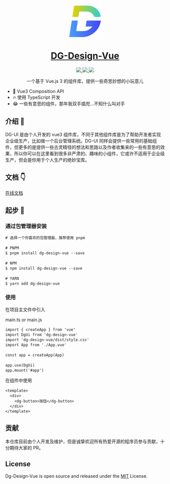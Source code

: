 <p align="center">
  <img width="100px" src="./public/images/logo@4x.png">
</p>

<h1 align="center">
  <a href="https://dyggod.github.io/dg-design-vue/" target="_blank">DG-Design-Vue</a>
</h1>

<p align="center">
  <a href="https://www.npmjs.org/package/dg-design-vue">
    <img src="https://img.shields.io/npm/v/dg-design-vue.svg">
  </a>
  <a href="https://npmcharts.com/compare/dg-design-vue?minimal=true">
    <img src="https://img.shields.io/npm/dm/dg-design-vue.svg">
  </a>
  <a href="https://sonarcloud.io/">
    <img src="https://sonarcloud.io/api/project_badges/measure?project=dyggod_dg-ui&metric=alert_status">
  </a>
  <br>
</p>

<p align="center">一个基于 Vue.js 3 的组件库，提供一些奇思妙想的小玩意儿</p>

+ 💪 Vue3 Composition API
+ 🔥 使用 TypeScript 开发
+ 😂 一些有意思的组件，那年我双手插兜...不知什么叫对手

## 介绍 📖

DG-UI 是由个人开发的 vue3 组件库，不同于其他组件库是为了帮助开发者实现企业级生产，比如做一个后台管理系统。DG-UI 同样会提供一些常用的基础组件，但更多的是提供一些古灵精怪的想法和思路以及作者收集来的一些有意思的效果，所以你可以在这里看到很多非严肃的、趣味的小组件，它或许不适用于企业级生产，但会是你用于个人生产的绝妙宝库。

## 文档 👇
[在线文档](https://dyggod.github.io/dg-design-vue/)

## 起步 🚀

### 通过包管理器安装

```
# 选择一个你喜欢的包管理器，推荐使用 pnpm

# PNPM
$ pnpm install dg-design-vue --save

# NPM
$ npm install dg-design-vue --save

# YARN
$ yarn add dg-design-vue

```

### 使用

在项目主文件中引入

main.ts or main.js

```
import { createApp } from 'vue'
import DgUi from 'dg-design-vue'
import 'dg-design-vue/dist/style.css'
import App from './App.vue'

const app = createApp(App)

app.use(DgUi)
app.mount('#app')
```

在组件中使用

```
<template>
  <div>
    <dg-button>按钮</dg-button>
  </div>
</template>
```

## 贡献

本仓库目前由个人开发及维护，但是诚挚欢迎所有热爱开源的程序员参与贡献，十分期待大家的 PR。

## License

Dg-Design-Vue is open source and released under the [MIT](https://github.com/dyggod/dg-design-vue/blob/main/LICENSE) License.
